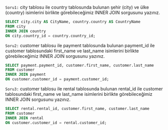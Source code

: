 `Soru1:` city tablosu ile country tablosunda bulunan şehir (city) ve ülke (country) isimlerini birlikte görebileceğimiz INNER JOIN sorgusunu yazınız.

```SQL
SELECT city.city AS CityName, country.country AS CountryName
FROM city
INNER JOIN country
ON city.country_id = country.country_id;
```

`Soru2:` customer tablosu ile payment tablosunda bulunan payment_id ile customer tablosundaki first_name ve last_name isimlerini birlikte görebileceğimiz INNER JOIN sorgusunu yazınız.

```SQL
SELECT payment.payment_id, customer.first_name, customer.last_name
FROM customer
INNER JOIN payment
ON customer.customer_id = payment.customer_id;

```

`Soru3:` customer tablosu ile rental tablosunda bulunan rental_id ile customer tablosundaki first_name ve last_name isimlerini birlikte görebileceğimiz INNER JOIN sorgusunu yazınız.

```SQL
SELECT rental.rental_id, customer.first_name, customer.last_name
FROM customer
INNER JOIN rental
ON customer.customer_id = rental.customer_id;

```

